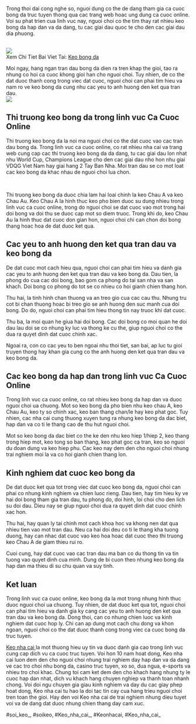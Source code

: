 <section>
<p>Trong thoi dai cong nghe so, nguoi dung co the de dang tham gia ca cuoc bong da truc tuyen thong qua cac trang web hoac ung dung ca cuoc online. Voi su phat trien cua linh vuc nay, nguoi choi co the tim thay rat nhieu keo bong da hap dan va da dang, tu cac giai dau quoc te cho den cac giai dau dia phuong.</p><br><img src="https://keonhacai.deal/wp-content/uploads/2025/02/tim-hieu-ky-thong-tin-tran-dau-ti-mi-truoc-khi-dat-cuoc.webp"></br>
Xem Chi Tiet Bai Viet Tai: <a href="https://keonhacai.deal/keo-bong-da/">Keo bong da</a>
<p>Moi ngay, hang ngan tran dau bong da dien ra tren khap the gioi, tao ra nhung co hoi ca cuoc khong gioi han cho nguoi choi. Tuy nhien, de co the dat duoc thanh cong trong viec dat cuoc, nguoi choi can phai tim hieu va nam ro ve keo bong da cung nhu cac yeu to anh huong den ket qua tran dau.<br><img src="https://keonhacai.deal/wp-content/uploads/2025/02/keo-bong-da-la-gi.webp"></br>
<h2>Thi truong keo bong da trong linh vuc Ca Cuoc Online</h2>
<p>Thi truong keo bong da la noi ma nguoi choi co the dat cuoc vao cac tran dau bong da. Trong linh vuc ca cuoc online, co rat nhieu nha cai va trang web cung cap cac thi truong keo bong da da dang, tu cac giai dau lon nhat nhu World Cup, Champions League cho den cac giai dau nho hon nhu giai VDQG Viet Nam hay giai hang 2 Tay Ban Nha. Moi tran dau se co mot loat cac keo bong da khac nhau de nguoi choi lua chon.</p><br><img src=""></br>
<p>Thi truong keo bong da duoc chia lam hai loai chinh la keo Chau A va keo Chau Au. Keo Chau A la hinh thuc keo pho bien duoc su dung nhieu trong linh vuc ca cuoc online, trong do nguoi choi se dat cuoc vao mot trong hai doi bong va doi thu se duoc cap mot so diem truoc. Trong khi do, keo Chau Au la hinh thuc dat cuoc don gian hon, nguoi choi chi can chon doi bong thang hoac hoa de dat duoc ket qua.
<h2>Cac yeu to anh huong den ket qua tran dau va keo bong da</h2>
<p>De dat cuoc mot cach hieu qua, nguoi choi can phai tim hieu va danh gia cac yeu to anh huong den ket qua tran dau va keo bong da. Dau tien, la phong do cua cac doi bong, bao gom ca phong do tai san nha va san khach. Doi bong co phong do tot se co nhieu co hoi gianh chien thang hon.</p>
<p>Thu hai, la tinh hinh chan thuong va an treo gio cua cac cau thu. Nhung tru cot bi chan thuong hoac bi treo gio se anh huong den suc manh cua doi bong. Do do, nguoi choi can phai tim hieu thong tin nay truoc khi dat cuoc.
<p>Thu ba, la moi quan he giua hai doi bong. Cac doi bong co moi quan he doi dau lau doi se co nhung ky luc va thong ke cu the, giup nguoi choi co the dua ra quyet dinh dat cuoc chinh xac.</p>
<p>Ngoai ra, con co cac yeu to ben ngoai nhu thoi tiet, san bai, ap luc tu gioi truyen thong hay khan gia cung co the anh huong den ket qua tran dau va keo bong da.</p>
<h2>Cac keo bong da hap dan trong linh vuc Ca Cuoc Online</h2>
<p>Trong linh vuc ca cuoc online, co rat nhieu keo bong da hap dan va duoc nguoi choi ua chuong. Mot so keo bong da pho bien nhu keo chau A, keo Chau Au, keo ty so chinh xac, keo ban thang chan/le hay keo phat goc. Tuy nhien, cac nha cai cung thuong xuyen tung ra nhung keo bong da dac biet, hap dan va co ti le thang cao de thu hut nguoi choi.</p>
<p>Mot so keo bong da dac biet co the ke den nhu keo hiep 1/hiep 2, keo thang trong hiep mot, keo tong so ban thang, keo phat goc ca tran, keo so nguoi du doan dung va keo hiep phu. Cac keo nay dem den cho nguoi choi nhung trai nghiem moi la va co hoi gianh chien thang lon.</p>
<h2>Kinh nghiem dat cuoc keo bong da</h2>
<p>De dat duoc ket qua tot trong viec dat cuoc keo bong da, nguoi choi can phai co nhung kinh nghiem va chien luoc rieng. Dau tien, hay tim hieu ky ve hai doi bong tham gia tran dau, tu phong do, doi hinh, loi choi cho den lich su doi dau. Dieu nay se giup nguoi choi dua ra quyet dinh dat cuoc chinh xac hon.</p>
<p>Thu hai, hay quan ly tai chinh mot cach khoa hoc va khong nen dat qua nhieu tien vao mot tran dau. Neu ca hai doi deu co ti le thang kha tuong duong, hay can nhac dat cuoc vao keo hoa hoac dat cuoc theo thi truong keo Chau A de giam thieu rui ro.</p>
<p>Cuoi cung, hay dat cuoc vao cac tran dau ma ban co du thong tin va tin tuong vao quyet dinh cua minh. Dung de bi cuon theo nhung keo bong da hap dan ma thieu di su chu quan va suy tinh.</p>
<h2>Ket luan</h2>
<p>Trong linh vuc ca cuoc online, keo bong da la mot trong nhung hinh thuc duoc nguoi choi ua chuong. Tuy nhien, de dat duoc ket qua tot, nguoi choi can phai tim hieu va danh gia ky cang cac yeu to anh huong den ket qua tran dau va keo bong da. Dong thoi, can co nhung chien luoc va kinh nghiem dat cuoc hop ly. Chi can ap dung mot cach chu dong va khon ngoan, nguoi choi co the dat duoc thanh cong trong viec ca cuoc bong da truc tuyen.</p>
</section><p><a href="https://keonhacai.deal/">Keo nha cai </a>la mot thuong hieu uy tin va duoc danh gia cao trong linh vuc cung cap dich vu ca cuoc truc tuyen. Voi hon 10 nam hoat dong, Keo nha cai luon dem den cho nguoi choi nhung trai nghiem day hap dan va da dang ve cac tro choi nhu bong da, casino truc tuyen, xo so, dua ngua, e-sports va nhieu tro choi khac. Chung toi cam ket dem den cho khach hang nhung ty le cuoc hap dan nhat, dich vu khach hang chuyen nghiep va thanh toan nhanh chong. Voi doi ngu chuyen gia giau kinh nghiem va day du cac giay phep hoat dong, Keo nha cai tu hao la doi tac tin cay cua hang trieu nguoi choi tren toan the gioi. Hay den voi Keo nha cai de trai nghiem nhung dieu tuyet voi va de dang dat duoc nhung chien thang day cam xuc.</p>
#soi_keo_, #soikeo, #Keo_nha_cai_, #Keonhacai, #Keo_nha_cai_
